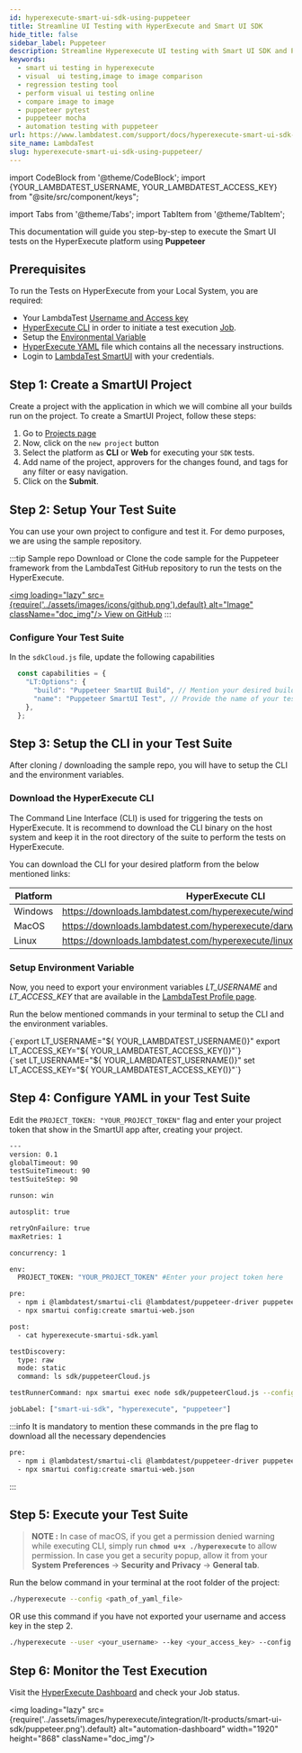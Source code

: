 ```yaml
---
id: hyperexecute-smart-ui-sdk-using-puppeteer
title: Streamline UI Testing with HyperExecute and Smart UI SDK
hide_title: false
sidebar_label: Puppeteer
description: Streamline Hyperexecute UI testing with Smart UI SDK and Puppeteer. Write robust, end-to-end tests effortlessly. 
keywords:
  - smart ui testing in hyperexecute
  - visual  ui testing,image to image comparison
  - regression testing tool
  - perform visual ui testing online
  - compare image to image
  - puppeteer pytest
  - puppeteer mocha
  - automation testing with puppeteer
url: https://www.lambdatest.com/support/docs/hyperexecute-smart-ui-sdk-using-puppeteer/
site_name: LambdaTest
slug: hyperexecute-smart-ui-sdk-using-puppeteer/
---
```


import CodeBlock from '@theme/CodeBlock';
import {YOUR_LAMBDATEST_USERNAME, YOUR_LAMBDATEST_ACCESS_KEY} from "@site/src/component/keys";

import Tabs from '@theme/Tabs';
import TabItem from '@theme/TabItem';

<script type="application/ld+json"
      dangerouslySetInnerHTML={{ __html: JSON.stringify({
       "@context": "https://schema.org",
        "@type": "BreadcrumbList",
        "itemListElement": [{
          "@type": "ListItem",
          "position": 1,
          "name": "LambdaTest",
          "item": "https://www.lambdatest.com"
        },{
          "@type": "ListItem",
          "position": 2,
          "name": "Support",
          "item": "https://www.lambdatest.com/support/docs/"
        },{
          "@type": "ListItem",
          "position": 3,
          "name": "Smart UI Testing",
          "item": "https://www.lambdatest.com/support/docs/hyperexecute-smart-ui-hooks-using-puppeteer/"
        }]
      })
    }}
></script>
This documentation will guide you step-by-step to execute the Smart UI tests on the HyperExecute platform using **Puppeteer**

## Prerequisites

To run the Tests on HyperExecute from your Local System, you are required:

- Your LambdaTest [Username and Access key](/support/docs/hyperexecute-how-to-get-my-username-and-access-key/)
- [HyperExecute CLI](/support/docs/hyperexecute-cli-run-tests-on-hyperexecute-grid/) in order to initiate a test execution [Job](/support/docs/hyperexecute-concepts/#1-jobs).
- Setup the [Environmental Variable](/support/docs/hyperexecute-environment-variable-setup/)
- [HyperExecute YAML](/support/docs/hyperexecute-yaml-version0.2/) file which contains all the necessary instructions.
- Login to [LambdaTest SmartUI](https://smartui.lambdatest.com/) with your credentials.

## Step 1: Create a SmartUI Project

Create a project with the application in which we will combine all your builds run on the project. To create a SmartUI Project, follow these steps:

1. Go to [Projects page](https://smartui.lambdatest.com/)
2. Now, click on the `new project` button
3. Select the platform as **CLI** or **Web** for executing your `SDK` tests.
4. Add name of the project, approvers for the changes found, and tags for any filter or easy navigation.
5. Click on the **Submit**.

## Step 2: Setup Your Test Suite

You can use your own project to configure and test it. For demo purposes, we are using the sample repository.

:::tip Sample repo
Download or Clone the code sample for the Puppeteer framework from the LambdaTest GitHub repository to run the tests on the HyperExecute.

<a href="https://github.com/LambdaTest/hyperexecute-smartui-sdk-puppeteer" className="github__anchor"><img loading="lazy" src={require('../assets/images/icons/github.png').default} alt="Image" className="doc_img"/> View on GitHub</a>
:::

### Configure Your Test Suite

In the `sdkCloud.js` file, update the following capabilities

```javascript
  const capabilities = {
    "LT:Options": {
      "build": "Puppeteer SmartUI Build", // Mention your desired build name
      "name": "Puppeteer SmartUI Test", // Provide the name of your test
    },
  };
```

## Step 3: Setup the CLI in your Test Suite

After cloning / downloading the sample repo, you will have to setup the CLI and the environment variables.

### Download the HyperExecute CLI

The Command Line Interface (CLI) is used for triggering the tests on HyperExecute. It is recommend to download the CLI binary on the host system and keep it in the root directory of the suite to perform the tests on HyperExecute.

You can download the CLI for your desired platform from the below mentioned links:

| Platform | HyperExecute CLI |
| ---------| ---------------- |
| Windows | https://downloads.lambdatest.com/hyperexecute/windows/hyperexecute.exe |
| MacOS | https://downloads.lambdatest.com/hyperexecute/darwin/hyperexecute |
| Linux | https://downloads.lambdatest.com/hyperexecute/linux/hyperexecute |

### Setup Environment Variable

Now, you need to export your environment variables *LT_USERNAME* and *LT_ACCESS_KEY* that are available in the [LambdaTest Profile page](https://accounts.lambdatest.com/detail/profile).

Run the below mentioned commands in your terminal to setup the CLI and the environment variables.

<Tabs className="docs__val">

<TabItem value="bash" label="Linux / MacOS" default>

  <div className="lambdatest__codeblock">
    <CodeBlock className="language-bash">
  {`export LT_USERNAME="${ YOUR_LAMBDATEST_USERNAME()}"
export LT_ACCESS_KEY="${ YOUR_LAMBDATEST_ACCESS_KEY()}"`}
  </CodeBlock>
</div>

</TabItem>

<TabItem value="powershell" label="Windows" default>

  <div className="lambdatest__codeblock">
    <CodeBlock className="language-powershell">
  {`set LT_USERNAME="${ YOUR_LAMBDATEST_USERNAME()}"
set LT_ACCESS_KEY="${ YOUR_LAMBDATEST_ACCESS_KEY()}"`}
  </CodeBlock>
</div>

</TabItem>
</Tabs>

## Step 4: Configure YAML in your Test Suite

Edit the `PROJECT_TOKEN: "YOUR_PROJECT_TOKEN"` flag and enter your project token that show in the SmartUI app after, creating your project.

```bash
---
version: 0.1
globalTimeout: 90
testSuiteTimeout: 90
testSuiteStep: 90

runson: win

autosplit: true

retryOnFailure: true
maxRetries: 1

concurrency: 1

env:
  PROJECT_TOKEN: "YOUR_PROJECT_TOKEN" #Enter your project token here

pre:
  - npm i @lambdatest/smartui-cli @lambdatest/puppeteer-driver puppeteer
  - npx smartui config:create smartui-web.json

post:
  - cat hyperexecute-smartui-sdk.yaml

testDiscovery:
  type: raw
  mode: static
  command: ls sdk/puppeteerCloud.js

testRunnerCommand: npx smartui exec node sdk/puppeteerCloud.js --config smartui-web.json

jobLabel: ["smart-ui-sdk", "hyperexecute", "puppeteer"]
```

:::info
It is mandatory to mention these commands in the pre flag to download all the necessary dependencies

```bash
pre:
  - npm i @lambdatest/smartui-cli @lambdatest/puppeteer-driver puppeteer
  - npx smartui config:create smartui-web.json
```
:::

## Step 5: Execute your Test Suite

> **NOTE :** In case of macOS, if you get a permission denied warning while executing CLI, simply run **`chmod u+x ./hyperexecute`** to allow permission. In case you get a security popup, allow it from your **System Preferences** → **Security and Privacy** → **General tab**.

Run the below command in your terminal at the root folder of the project:

```bash
./hyperexecute --config <path_of_yaml_file>
```

OR use this command if you have not exported your username and access key in the step 2.

```bash
./hyperexecute --user <your_username> --key <your_access_key> --config <path_of_yaml_file>
```

## Step 6: Monitor the Test Execution

Visit the [HyperExecute Dashboard](https://hyperexecute.lambdatest.com/hyperexecute) and check your Job status. 

<img loading="lazy" src={require('../assets/images/hyperexecute/integration/lt-products/smart-ui-sdk/puppeteer.png').default} alt="automation-dashboard"  width="1920" height="868" className="doc_img"/>